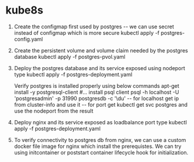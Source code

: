 # kube8s
1. Create the configmap first used by postgres -- we can use secret instead of configmap which is more secure
   kubectl apply -f postgres-config.yaml 

2. Create the persistent volume and volume claim needed by the postgres database
   kubectl apply -f postgres-pvol.yaml
   
3. Deploy the postgres database and its service exposed using nodeport type
   kubectl apply -f postgres-deployment.yaml
   
   Verify postgres is installed properly using below commands
   apt-get install -y postgresql-client #... install psql client
   psql -h localhost -U 'postgresadmin' -p 31990 postgresdb -c '\du' 
   -- for localhost get ip from cluster-info and use it
   -- for port get kubectl get svc postgres and use the nodeport from the result
   
4. Deploy nginx and its service exposed as loadbalance port type
   kubectl apply -f postgres-deployment.yaml

5. To verify connectivity to postgres db from nginx, we can use a custom docker file image for nginx which install the prerequistes.
   We can try using initcontainer or poststart container lifecycle hook for initialization.
   
